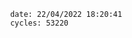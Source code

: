 

                date: 22/04/2022 18:20:41
                cycles: 53220

                         